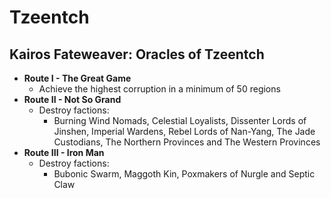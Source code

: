 # Tzeentch

## Kairos Fateweaver: Oracles of Tzeentch

* **Route I - The Great Game**
    * Achieve the highest corruption in a minimum of 50 regions
* **Route II - Not So Grand**
    * Destroy factions:
        * Burning Wind Nomads, Celestial Loyalists, Dissenter Lords of Jinshen, Imperial Wardens, Rebel Lords of 
        Nan-Yang, The Jade Custodians, The Northern Provinces and The Western Provinces 
* **Route III - Iron Man**
    * Destroy factions:
        * Bubonic Swarm, Maggoth Kin, Poxmakers of Nurgle and Septic Claw